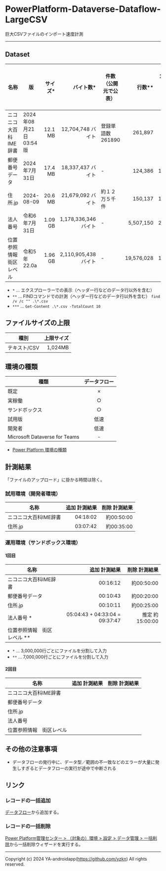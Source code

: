 # PowerPlatform-Dataverse-Dataflow-LargeCSV

巨大CSVファイルのインポート速度計測

---

## Dataset

| 名称                     | 版                     | サイズ* |            バイト数* | 件数（公開元で公表） |     行数** | 1行当たりバイト数 | レコード数 | スキップ行*** | 列数 | URL                                                            | ファイル名                  |
| ------------------------ | ---------------------- | ------: | -------------------: | -------------------- | ---------: | ----------------: | ---------: | ------------: | ---: | -------------------------------------------------------------- | --------------------------- |
| ニコニコ大百科IME辞書    | 2024年08月21日 03:54版 | 12.1 MB |    12,704,748 バイト | 登録単語数261890     |    261,897 |              48.5 |    261,890 |             7 |      | http://tkido.com/nicoime/nicoime.zip                           | nicoime_msime.txt           |
| 郵便番号データ           | 2024年7月31日          | 17.4 MB |    18,337,437 バイト | -                    |    124,386 |             147.4 |    124,386 |             0 |      | https://www.post.japanpost.jp/zipcode/download.html            | utf_ken_all.csv             |
| 住所.jp                  | 2024-08-09             | 20.6 MB |    21,679,092 バイト | 約１２万５千件       |    150,137 |             144.4 |    150,136 |             1 |      | http://jusyo.jp/csv/new.php                                    | zenkoku.csv                 |
| 法人番号                 | 令和6年7月31日         | 1.09 GB | 1,178,336,346 バイト | -                    |  5,507,150 |             214.0 |  5,507,150 |             0 |      | https://www.houjin-bangou.nta.go.jp/download/zenken/index.html | 00_zenkoku_all_20240731.csv |
| 位置参照情報　街区レベル | 令和5年 22.0a          | 1.96 GB | 2,110,905,438 バイト | -                    | 19,576,028 |             107.9 | 19,576,027 |             1 |      | https://nlftp.mlit.go.jp/cgi-bin/isj/dls/_choose_method.cgi    | -                           |

- `*` ... エクスプローラーでの表示（ヘッダー行などのデータ行以外を含む）
- `**` ... FINDコマンドでの計測（ヘッダー行などのデータ行以外を含む） `find /v /c "" .\*.csv`
- `***` ... `Get-Content .\*.csv -TotalCount 10`

## ファイルサイズの上限

| 種別         | 上限サイズ |
| ------------ | ---------: |
| テキスト/CSV |    1,024MB |

## 環境の種類

| 種類                          | データフロー |
| ----------------------------- | :----------: |
| 既定                          |      ×       |
| 実稼働                        |      ○       |
| サンドボックス                |      ○       |
| 試用版                        |     低速     |
| 開発者                        |     低速     |
| Microsoft Dataverse for Teams |      -       |

- [Power Platform 環境の種類](https://learn.microsoft.com/ja-jp/power-platform/admin/environments-overview#power-platform-environment-types)

## 計測結果

「ファイルのアップロード」に掛かる時間は除く。

### 試用環境（開発者環境）

| 名称                  | 追加 計測結果 | 削除 計測結果 |
| --------------------- | ------------: | ------------: |
| ニコニコ大百科IME辞書 |      04:18:02 |    約00:50:00 |
| 住所.jp               |      03:07:42 |    約00:35:00 |

### 運用環境（サンドボックス環境）

#### 1回目

| 名称                        |                  追加 計測結果 |   削除 計測結果 |
| --------------------------- | -----------------------------: | --------------: |
| ニコニコ大百科IME辞書       |                       00:16:12 |      約00:50:00 |
| 郵便番号データ              |                       00:10:43 |      約00:20:00 |
| 住所.jp                     |                       00:10:11 |      約00:25:00 |
| 法人番号 *                  | 05:04:43 + 04:33:04 = 09:37:47 | 推定 約15:00:00 |
| 位置参照情報　街区レベル ** |                                |                 |

- `*` ... 3,000,000行ごとにファイルを分割して入力
- `**` ... 7,000,000行ごとにファイルを分割して入力

#### 2回目

| 名称                     | 追加 計測結果 | 削除 計測結果 |
| ------------------------ | ------------: | ------------: |
| ニコニコ大百科IME辞書    |               |               |
| 郵便番号データ           |               |               |
| 住所.jp                  |               |               |
| 法人番号                 |               |               |
| 位置参照情報　街区レベル |               |               |

## その他の注意事項

- データフローの発行中に、データ型／範囲の不一致などのエラーが大量に発生しすぎるとデータフローの実行が途中で中断される

## リンク

### レコードの一括追加

[データフロー](https://make.powerapps.com/environments/{GUID}/dataintegration/list)から追加する。

### レコードの一括削除

[Power Platform管理センター > （対象の）環境 > 設定 > データ管理 > 一括削除](https://org********.crm5.dynamics.com/tools/bulkdelete/home_bulkDeletionJobs.aspx)から一括削除ウィザードを実行する。

---

Copyright (c) 2024 YA-androidapp(https://github.com/yzkn) All rights reserved.
